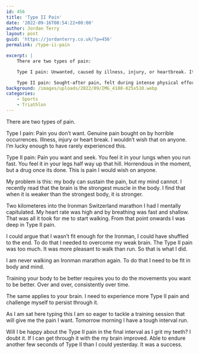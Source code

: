 ```yaml
---
id: 456
title: 'Type II Pain'
date: '2022-09-16T08:54:22+00:00'
author: Jordan Terry
layout: post
guid: 'https://jordanterry.co.uk/?p=456'
permalink: /type-ii-pain

excerpt: |
    There are two types of pain:

    Type I pain: Unwanted, caused by illness, injury, or heartbreak. It's the pain you wish to avoid.

    Type II pain: Sought-after pain, felt during intense physical effort. It's agonizing in the moment but addictive once it's over.
background: /images/uploads/2022/09/IMG_4108-825x510.webp
categories:
    - Sports
    - Triathlon
---
```


There are two types of pain.

Type I pain: Pain you don’t want. Genuine pain bought on by horrible occurrences. Illness, injury or heart break. I
wouldn’t wish that on anyone. I’m lucky enough to have rarely experienced this.

Type II pain: Pain you want and seek. You feel it in your lungs when you run fast. You feel it in your legs half way up
that hill. Horrendous in the moment, but a drug once its done. This is pain I would wish on anyone.

My problem is this: my body can sustain the pain, but my mind cannot. I recently read that the brain is the strongest
muscle in the body. I find that when it is weaker than the strongest body, it is stronger.

Two kilometeres into the Ironman Switzerland marathon I had I mentally capitulated. My heart rate was high and by
breathing was fast and shallow. That was all it took for me to start walking. From that point onwards I was deep in Type
II pain.

I could argue that I wasn’t fit enough for the Ironman, I could have shuffled to the end. To do that I needed to
overcome my weak brain. The Type II pain was too much. It was more pleasant to walk than run. So that is what I did.

I am never walking an Ironman marathon again. To do that I need to be fit in body and mind.

Training your body to be better requires you to do the movements you want to be better. Over and over, consistently over
time.

The same applies to your brain. I need to experience more Type II pain and challenge myself to persist through it.

As I am sat here typing this I am so eager to tackle a training session that will give me the pain I want. Tomorrow
morning I have a tough interval run.

Will I be happy about the Type II pain in the final interval as I grit my teeth? I doubt it. If I can get through it
with the my brain improved. Able to endure another few seconds of Type II than I could yesterday. It was a success.